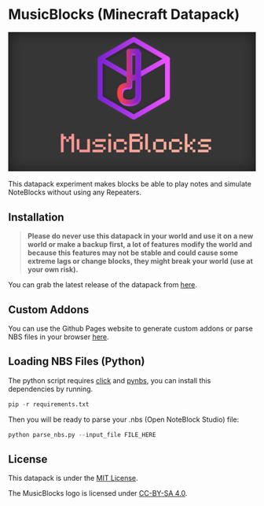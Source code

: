 # MusicBlocks (Minecraft Datapack)

![MusicBlocks Banner](assets/images/banner.webp)

This datapack experiment makes blocks be able to play notes and simulate NoteBlocks without using any Repeaters.

## Installation

> **Please do never use this datapack in your world and use it on a new world or make a backup first, a lot of features modify the world and because this features may not be stable and could cause some extreme lags or change blocks, they might break your world (use at your own risk).**

You can grab the latest release of the datapack from [here](https://github.com/kadmuffin/mblock-datapack/releases).

## Custom Addons

You can use the Github Pages website to generate custom addons or parse NBS files in your browser [here](https://kadmuffin.github.io/mblock-datapack).

## Loading NBS Files (Python)

The python script requires [click](https://github.com/pallets/click) and [pynbs](https://github.com/vberlier/pynbs), you can install this dependencies by running.

```python
pip -r requirements.txt
```

Then you will be ready to parse your .nbs (Open NoteBlock Studio) file:

```python
python parse_nbs.py --input_file FILE_HERE
```

## License

This datapack is under the [MIT License](https://github.com/kadmuffin/mblock-datapack/tree/master/LICENSE).

The MusicBlocks logo is licensed under [CC-BY-SA 4.0](https://creativecommons.org/licenses/by-sa/4.0/).
